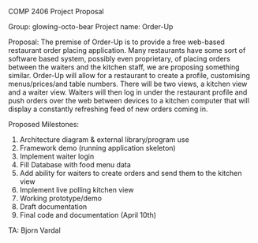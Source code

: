 COMP 2406 Project Proposal

Group: glowing-octo-bear
Project name: Order-Up

Proposal: The premise of Order-Up is to provide a free web-based restaurant order placing
application. Many restaurants have some sort of software based system, possibly even proprietary, of placing
orders between the waiters and the kitchen staff, we are proposing something similar. Order-Up will allow for
a restaurant to create a profile, customising menus/prices/and table numbers. There will be two views, a kitchen
view and a waiter view. Waiters will then log in under the restaurant profile and push orders over the web
between devices to a kitchen computer that will display a constantly refreshing feed of new orders coming in.

Proposed Milestones:

  1. Architecture diagram & external library/program use
  2. Framework demo (running application skeleton)
  3. Implement waiter login
  4. Fill Database with food menu data
  5. Add ability for waiters to create orders and send them to the kitchen view
  6. Implement live polling kitchen view
  7. Working prototype/demo
  8. Draft documentation  
  9. Final code and documentation (April 10th)

TA: Bjorn Vardal
